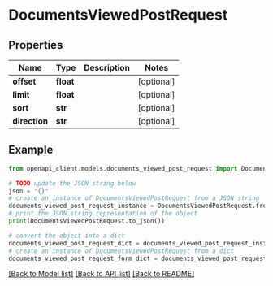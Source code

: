 # DocumentsViewedPostRequest


## Properties

Name | Type | Description | Notes
------------ | ------------- | ------------- | -------------
**offset** | **float** |  | [optional] 
**limit** | **float** |  | [optional] 
**sort** | **str** |  | [optional] 
**direction** | **str** |  | [optional] 

## Example

```python
from openapi_client.models.documents_viewed_post_request import DocumentsViewedPostRequest

# TODO update the JSON string below
json = "{}"
# create an instance of DocumentsViewedPostRequest from a JSON string
documents_viewed_post_request_instance = DocumentsViewedPostRequest.from_json(json)
# print the JSON string representation of the object
print(DocumentsViewedPostRequest.to_json())

# convert the object into a dict
documents_viewed_post_request_dict = documents_viewed_post_request_instance.to_dict()
# create an instance of DocumentsViewedPostRequest from a dict
documents_viewed_post_request_form_dict = documents_viewed_post_request.from_dict(documents_viewed_post_request_dict)
```
[[Back to Model list]](../README.md#documentation-for-models) [[Back to API list]](../README.md#documentation-for-api-endpoints) [[Back to README]](../README.md)


